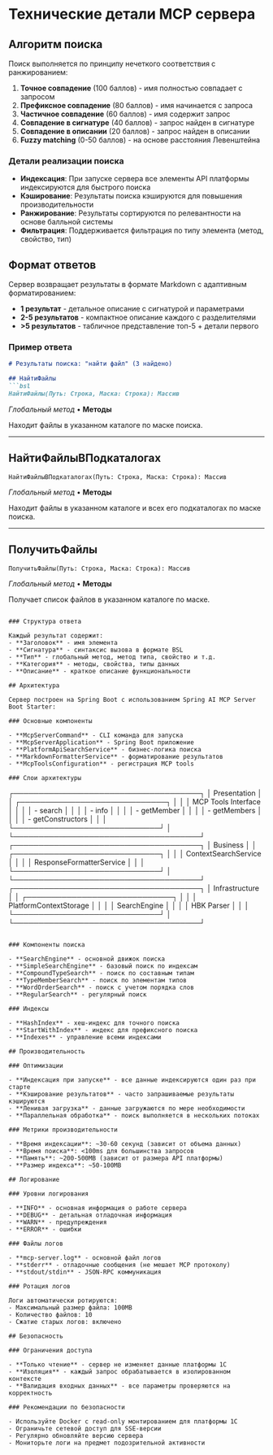 # Технические детали MCP сервера

## Алгоритм поиска

Поиск выполняется по принципу нечеткого соответствия с ранжированием:

1. **Точное совпадение** (100 баллов) - имя полностью совпадает с запросом
2. **Префиксное совпадение** (80 баллов) - имя начинается с запроса  
3. **Частичное совпадение** (60 баллов) - имя содержит запрос
4. **Совпадение в сигнатуре** (40 баллов) - запрос найден в сигнатуре
5. **Совпадение в описании** (20 баллов) - запрос найден в описании
6. **Fuzzy matching** (0-50 баллов) - на основе расстояния Левенштейна

### Детали реализации поиска

- **Индексация**: При запуске сервера все элементы API платформы индексируются для быстрого поиска
- **Кэширование**: Результаты поиска кэшируются для повышения производительности
- **Ранжирование**: Результаты сортируются по релевантности на основе балльной системы
- **Фильтрация**: Поддерживается фильтрация по типу элемента (метод, свойство, тип)

## Формат ответов

Сервер возвращает результаты в формате Markdown с адаптивным форматированием:

- **1 результат** - детальное описание с сигнатурой и параметрами
- **2-5 результатов** - компактное описание каждого с разделителями  
- **>5 результатов** - табличное представление топ-5 + детали первого

### Пример ответа

```markdown
# Результаты поиска: "найти файл" (3 найдено)

## НайтиФайлы
```bsl
НайтиФайлы(Путь: Строка, Маска: Строка): Массив
```
*Глобальный метод* • **Методы**

Находит файлы в указанном каталоге по маске поиска.

---

## НайтиФайлыВПодкаталогах
```bsl
НайтиФайлыВПодкаталогах(Путь: Строка, Маска: Строка): Массив
```
*Глобальный метод* • **Методы**

Находит файлы в указанном каталоге и всех его подкаталогах по маске поиска.

---

## ПолучитьФайлы
```bsl
ПолучитьФайлы(Путь: Строка, Маска: Строка): Массив
```
*Глобальный метод* • **Методы**

Получает список файлов в указанном каталоге по маске.
```

### Структура ответа

Каждый результат содержит:
- **Заголовок** - имя элемента
- **Сигнатура** - синтаксис вызова в формате BSL
- **Тип** - глобальный метод, метод типа, свойство и т.д.
- **Категория** - методы, свойства, типы данных
- **Описание** - краткое описание функциональности

## Архитектура

Сервер построен на Spring Boot с использованием Spring AI MCP Server Boot Starter:

### Основные компоненты

- **McpServerCommand** - CLI команда для запуска
- **McpServerApplication** - Spring Boot приложение
- **PlatformApiSearchService** - бизнес-логика поиска
- **MarkdownFormatterService** - форматирование результатов  
- **McpToolsConfiguration** - регистрация MCP tools

### Слои архитектуры

```
┌─────────────────────────────────────┐
│           Presentation              │
│  ┌─────────────────────────────┐   │
│  │    MCP Tools Interface      │   │
│  │  - search                   │   │
│  │  - info                     │   │
│  │  - getMember                │   │
│  │  - getMembers               │   │
│  │  - getConstructors          │   │
│  └─────────────────────────────┘   │
└─────────────────────────────────────┘
┌─────────────────────────────────────┐
│            Business                 │
│  ┌─────────────────────────────┐   │
│  │   ContextSearchService      │   │
│  │   ResponseFormatterService  │   │
│  └─────────────────────────────┘   │
└─────────────────────────────────────┘
┌─────────────────────────────────────┐
│         Infrastructure              │
│  ┌─────────────────────────────┐   │
│  │   PlatformContextStorage    │   │
│  │   SearchEngine              │   │
│  │   HBK Parser                │   │
│  └─────────────────────────────┘   │
└─────────────────────────────────────┘
```

### Компоненты поиска

- **SearchEngine** - основной движок поиска
- **SimpleSearchEngine** - базовый поиск по индексам
- **CompoundTypeSearch** - поиск по составным типам
- **TypeMemberSearch** - поиск по элементам типов
- **WordOrderSearch** - поиск с учетом порядка слов
- **RegularSearch** - регулярный поиск

### Индексы

- **HashIndex** - хеш-индекс для точного поиска
- **StartWithIndex** - индекс для префиксного поиска
- **Indexes** - управление всеми индексами

## Производительность

### Оптимизации

- **Индексация при запуске** - все данные индексируются один раз при старте
- **Кэширование результатов** - часто запрашиваемые результаты кэшируются
- **Ленивая загрузка** - данные загружаются по мере необходимости
- **Параллельная обработка** - поиск выполняется в нескольких потоках

### Метрики производительности

- **Время индексации**: ~30-60 секунд (зависит от объема данных)
- **Время поиска**: <100ms для большинства запросов
- **Память**: ~200-500MB (зависит от размера API платформы)
- **Размер индекса**: ~50-100MB

## Логирование

### Уровни логирования

- **INFO** - основная информация о работе сервера
- **DEBUG** - детальная отладочная информация
- **WARN** - предупреждения
- **ERROR** - ошибки

### Файлы логов

- **mcp-server.log** - основной файл логов
- **stderr** - отладочные сообщения (не мешает MCP протоколу)
- **stdout/stdin** - JSON-RPC коммуникация

### Ротация логов

Логи автоматически ротируются:
- Максимальный размер файла: 100MB
- Количество файлов: 10
- Сжатие старых логов: включено

## Безопасность

### Ограничения доступа

- **Только чтение** - сервер не изменяет данные платформы 1С
- **Изоляция** - каждый запрос обрабатывается в изолированном контексте
- **Валидация входных данных** - все параметры проверяются на корректность

### Рекомендации по безопасности

- Используйте Docker с read-only монтированием для платформы 1С
- Ограничьте сетевой доступ для SSE-версии
- Регулярно обновляйте версию сервера
- Мониторьте логи на предмет подозрительной активности